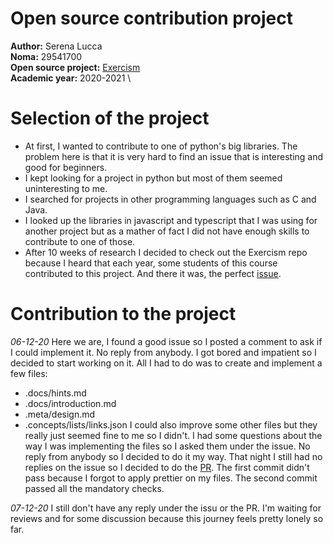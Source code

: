 # Open source contribution project

**Author:** Serena Lucca \
**Noma:** 29541700 \
**Open source project:** [Exercism](https://github.com/exercism/v3) \
**Academic year:** 2020-2021 \

# Selection of the project

- At first, I wanted to contribute to one of python's big libraries. The problem here is that it is very hard to find an issue that is interesting and good for beginners. 
- I kept looking for a project in python but most of them seemed uninteresting to me.
- I searched for projects in other programming languages such as C and Java.
- I looked up the libraries in javascript and typescript that I was using for another project but as a mather of fact I did not have enough skills to contribute to one of those.
- After 10 weeks of research I decided to check out the Exercism repo because I heard that each year, some students of this course contributed to this project. And there it was, the perfect [issue](https://github.com/exercism/v3/issues/2880). 

# Contribution to the project

*06-12-20*
Here we are, I found a good issue so I posted a comment to ask if I could implement it. No reply from anybody. I got bored and impatient so I decided to start working on it. All I had to do was to create and implement a few files:
- .docs/hints.md
- .docs/introduction.md
- .meta/design.md
- .concepts/lists/links.json
I could also improve some other files but they really just seemed fine to me so I didn't. 
I had some questions about the way I was implementing the files so I asked them under the issue. No reply from anybody so I decided to do it my way.
That night I still had no replies on the issue so I decided to do the [PR](https://github.com/exercism/v3/pull/2898). The first commit didn't pass because I forgot to apply prettier on my files. The second commit passed all the mandatory checks.

*07-12-20*
I still don't have any reply under the issu or the PR. I'm waiting for reviews and for some discussion because this journey feels pretty lonely so far.